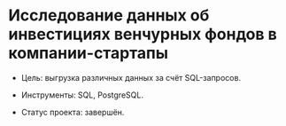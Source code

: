 # Исследование данных об инвестициях венчурных фондов в компании-стартапы

- Цель: выгрузка различных данных за счёт SQL-запросов.

- Инструменты: SQL, PostgreSQL.

- Статус проекта: завершён.
